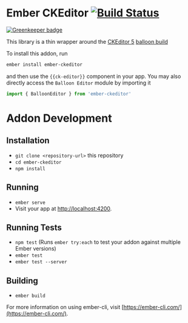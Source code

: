 # Ember CKEditor [![Build Status](https://travis-ci.org/mike-north/ember-ckeditor5.svg?branch=master)](https://travis-ci.org/mike-north/ember-ckeditor5)

[![Greenkeeper badge](https://badges.greenkeeper.io/mike-north/ember-ckeditor.svg)](https://greenkeeper.io/)

This library is a thin wrapper around the [CKEditor 5](https://docs.ckeditor.com/ckeditor5/latest/index.html) [balloon build](https://docs.ckeditor.com/ckeditor5/latest/builds/guides/overview.html#balloon-editor)

To install this addon, run 

```sh
ember install ember-ckeditor
```

and then use the `{{ck-editor}}` component in your app. You may also directly access the `Balloon Editor` module by importing it

```js
import { BalloonEditor } from 'ember-ckeditor'
```

# Addon Development

## Installation

* `git clone <repository-url>` this repository
* `cd ember-ckeditor`
* `npm install`

## Running

* `ember serve`
* Visit your app at [http://localhost:4200](http://localhost:4200).

## Running Tests

* `npm test` (Runs `ember try:each` to test your addon against multiple Ember versions)
* `ember test`
* `ember test --server`

## Building

* `ember build`

For more information on using ember-cli, visit [https://ember-cli.com/](https://ember-cli.com/).
